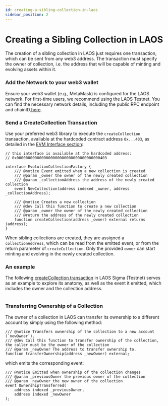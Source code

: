 ```yaml
---
id: creating-a-sibling-collection-in-laos
sidebar_position: 2
---
```

# Creating a Sibling Collection in LAOS

The creation of a sibling collection in LAOS just requires one transaction, which can be sent from any web3 address. The transaction must specify the owner of collection, i.e. the address that will be capable of minting and evolving assets within it.&#x20;

### Add the Network to your web3 wallet&#x20;

Ensure your web3 wallet (e.g., MetaMask) is configured for the LAOS network. For first-time users, we recommend using the LAOS Testnet. You can find the necessary network details, including the public RPC endpoint and chainID[ here](../introduction/laos-and-its-testnet.md).

### Send a CreateCollection Transaction

Use your preferred web3 library to execute the `createCollection` transaction, available at the hardcoded contract address `0x...403`, as detailed in the [EVM Interface section](../the-laos-node/the-evm-interface.md):

```solidity
// this interface is available at the hardcoded address:
// 0x0000000000000000000000000000000000000403

interface EvolutionCollectionFactory {
    /// @notice Event emitted when a new collection is created
    /// @param _owner the owner of the newly created collection
    /// @param _collectionAddress the address of the newly created collection
    event NewCollection(address indexed _owner, address _collectionAddress);

    /// @notice Creates a new collection
    /// @dev Call this function to create a new collection
    /// @param _owner the owner of the newly created collection
    /// @return the address of the newly created collection
    function createCollection(address _owner) external returns (address);
}
```

When sibling collections are created, they are assigned a `collectionAddress`, which can be read from the emitted event, or from the return parameter of `createCollection`.  Only the provided `owner` can start minting and evolving in the newly created collection.

### An example

The following [createCollection transaction](https://sigma.explorer.laosnetwork.io/tx/0x14047e03cfc1553e547ec4b85bfed585b5038099db92006a00ad307401174ff1) in LAOS Sigma (Testnet) serves as an example to explore its anatomy, as well as the event it emitted, which includes the owner and the collection address.

<figure><img src="/img/createCollectionTx.png" alt=""></img><figcaption></figcaption></figure>

### Transferring Ownership of a Collection

The owner of a collection in LAOS can transfer its ownership to a different account by simply using the following method:

```solidity
/// @notice Transfers ownership of the collection to a new account (`newOwner`).
/// @dev Call this function to transfer ownership of the collection, the caller must be the owner of the collection
/// @param _newOwner The address to transfer ownership to.
function transferOwnership(address _newOwner) external;
```

which emits the corresponding event:

```solidity
/// @notice Emitted when ownership of the collection changes
/// @param _previousOwner the previous owner of the collection
/// @param _newOwner the new owner of the collection
event OwnershipTransferred(
    address indexed _previousOwner,
    address indexed _newOwner
);
```
